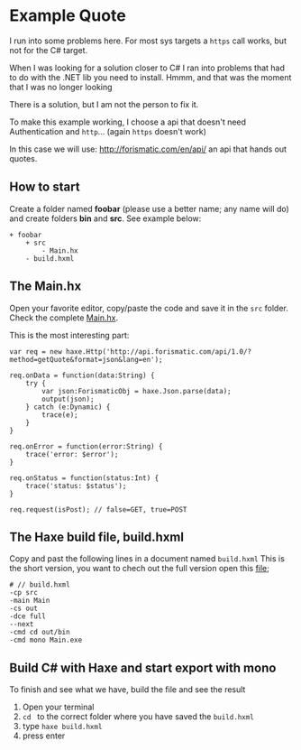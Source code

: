 # Example Quote

I run into some problems here.
For most sys targets a `https` call works, but not for the C# target.

When I was looking for a solution closer to C# I ran into problems that had to do with the .NET lib you need to install.
Hmmm, and that was the moment that I was no longer looking

There is a solution, but I am not the person to fix it.

To make this example working, I choose a api that doesn't need Authentication and `http`... (again `https` doesn't work)

In this case we will use: <http://forismatic.com/en/api/> an api that hands out quotes.

## How to start

Create a folder named **foobar** (please use a better name; any name will do) and create folders **bin** and **src**.
See example below:

```
+ foobar
	+ src
		- Main.hx
	- build.hxml
```

## The Main.hx

Open your favorite editor, copy/paste the code and save it in the `src` folder.
Check the complete [Main.hx](https://github.com/MatthijsKamstra/haxeunity/tree/master/06quote_haxe/code/src/Main.hx).

This is the most interesting part:

```
var req = new haxe.Http('http://api.forismatic.com/api/1.0/?method=getQuote&format=json&lang=en');

req.onData = function(data:String) {
	try {
		var json:ForismaticObj = haxe.Json.parse(data);
		output(json);
	} catch (e:Dynamic) {
		trace(e);
	}
}

req.onError = function(error:String) {
	trace('error: $error');
}

req.onStatus = function(status:Int) {
	trace('status: $status');
}

req.request(isPost); // false=GET, true=POST

```



## The Haxe build file, build.hxml

Copy and past the following lines in a document named `build.hxml`
This is the short version, you want to chech out the full version open this [file](/code/build.hxml);

```
# // build.hxml
-cp src
-main Main
-cs out
-dce full
--next
-cmd cd out/bin
-cmd mono Main.exe
```


## Build C# with Haxe and start export with mono

To finish and see what we have, build the file and see the result

1. Open your terminal
2. `cd ` to the correct folder where you have saved the `build.hxml`
3. type `haxe build.hxml`
4. press enter






